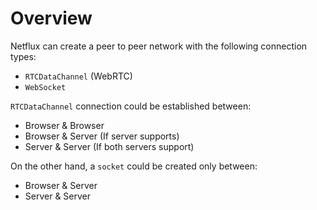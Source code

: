 # Overview
Netflux can create a peer to peer network with the following connection types:
 - `RTCDataChannel` (WebRTC)
 - `WebSocket`

`RTCDataChannel` connection could be established between:
 - Browser & Browser
 - Browser & Server (If server supports)
 - Server & Server (If both servers support)

On the other hand, a `socket` could be created only between:
 - Browser & Server
 - Server & Server
